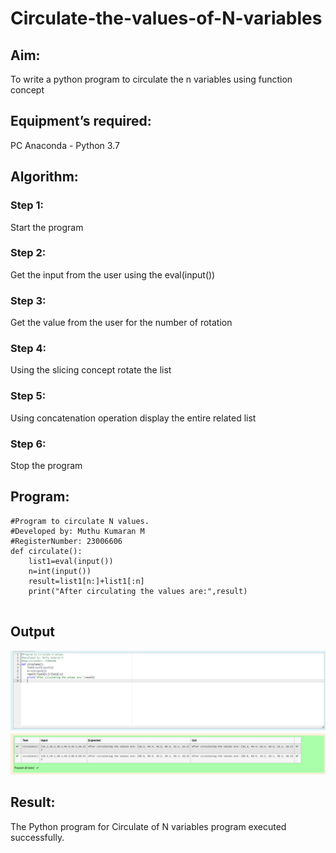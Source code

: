 # Circulate-the-values-of-N-variables
## Aim:
To write a python program to circulate the n variables using function concept
## Equipment’s required:
PC
Anaconda - Python 3.7
## Algorithm: 
### Step 1:
Start the program
### Step 2: 
Get the input from the user
using the eval(input())
### Step 3: 
Get the value from the user for the number of rotation
### Step 4: 
Using the slicing concept rotate the list

### Step 5: 
Using concatenation operation display the entire related list
### Step 6: 
Stop the program
## Program:
```
#Program to circulate N values.
#Developed by: Muthu Kumaran M 
#RegisterNumber: 23006606
def circulate():
    list1=eval(input())
    n=int(input())
    result=list1[n:]+list1[:n]
    print("After circulating the values are:",result)
    

```
## Output
![output](/circulateoutput.png)

## Result:
The Python program for Circulate of N variables program executed successfully.